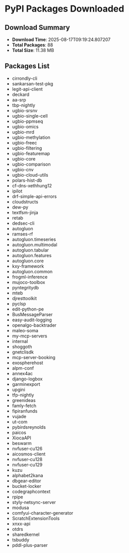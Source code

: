 # PyPI Packages Downloaded

## Download Summary
- **Download Time**: 2025-08-17T09:19:24.807207
- **Total Packages**: 88
- **Total Size**: 11.38 MB

## Packages List
- cirrondly-cli
- sankarsan-test-pkg
- legit-api-client
- deckard
- aa-srp
- tbp-nightly
- ugbio-srsnv
- ugbio-single-cell
- ugbio-ppmseq
- ugbio-omics
- ugbio-mrd
- ugbio-methylation
- ugbio-freec
- ugbio-filtering
- ugbio-featuremap
- ugbio-core
- ugbio-comparison
- ugbio-cnv
- ugbio-cloud-utils
- polars-hist-db
- cf-dns-xethhung12
- ipilot
- drf-simple-api-errors
- cloudstructs
- dew-py
- textfsm-jinja
- retab
- dedsec-cli
- autogluon
- ramses-rf
- autogluon.timeseries
- autogluon.multimodal
- autogluon.tabular
- autogluon.features
- autogluon.core
- kxy-framework
- autogluon.common
- frogml-inference
- mujoco-toolbox
- pyntegritydb
- mteb
- djresttoolkit
- pyclsp
- edit-python-pe
- BusMessageParser
- easy-audit-logging
- openalgo-backtrader
- maleo-soma
- my-mcp-servers
- internal
- shoggoth
- gnetclisdk
- mcp-server-booking
- exospherehost
- alpm-conf
- annex4ac
- django-logbox
- garminexport
- upgini
- tfp-nightly
- greenideas
- famly-fetch
- fipiranfunds
- vujade
- ut-com
- pybirdsreynolds
- paicos
- XiocaAPI
- beswarm
- nvfuser-cu126
- aicosmos-client
- nvfuser-cu128
- nvfuser-cu129
- kuzu
- alphabet2kana
- dbgear-editor
- bucket-locker
- codegraphcontext
- rpipe
- styly-netsync-server
- modusa
- comfyui-character-generator
- ScratchExtensionTools
- xnxx-api
- otdrs
- sharedkernel
- tsbuddy
- pddl-plus-parser
